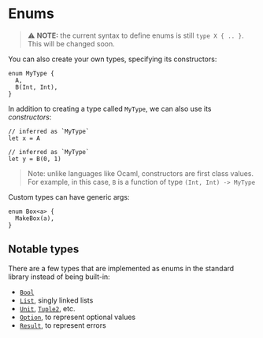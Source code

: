 # Enums

> ⚠️ **NOTE:** the current syntax to define enums is still `type X { .. }`. This will be changed soon.

You can also create your own types, specifying its constructors:

```kestrel
enum MyType {
  A,
  B(Int, Int),
}
```

In addition to creating a type called `MyType`, we can also use its _constructors_:

```kestrel
// inferred as `MyType`
let x = A

// inferred as `MyType`
let y = B(0, 1)
```

> Note: unlike languages like Ocaml, constructors are first class values. For example, in this case, `B` is a function of type `(Int, Int) -> MyType`

Custom types can have generic args:

```kestrel
enum Box<a> {
  MakeBox(a),
}
```

## Notable types

There are a few types that are implemented as enums in the standard library instead of being built-in:

- [`Bool`](https://kestrel-module-docs.vercel.app/ascandone/kestrel_core/Bool)
- [`List`](https://kestrel-module-docs.vercel.app/ascandone/kestrel_core/List), singly linked lists
- [`Unit`](https://kestrel-module-docs.vercel.app/ascandone/kestrel_core/Tuple#Unit), [`Tuple2`](https://kestrel-module-docs.vercel.app/ascandone/kestrel_core/Tuple#Tuple2), etc.
- [`Option`](https://kestrel-module-docs.vercel.app/ascandone/kestrel_core/Option), to represent optional values
- [`Result`](https://kestrel-module-docs.vercel.app/ascandone/kestrel_core/Result), to represent errors
